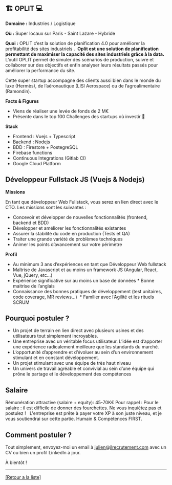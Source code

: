 ## 🏗 OPLIT 💻

**Domaine :** Industries / Logistique

**Où :** Super locaux sur Paris - Saint Lazare - Hybride

**Quoi :** OPLIT c’est la solution de planification 4.0 pour améliorer la profitabilité des sites industriels .  **Oplit est une solution de planification permettant de maximiser la capacité des sites industriels grâce à la data.** L’outil OPLIT permet de simuler des scénarios de production, suivre et collaborer sur des objectifs et enfin analyser leurs résultats passés pour améliorer la performance du site. 

Cette super startup accompagne des clients aussi bien dans le monde du luxe (Hermès), de l’aéronautique (LISI Aerospace) ou de l’agroalimentaire (Ramondin).   

**Facts & Figures**

* Viens de réaliser une levée de fonds de 2 M€
* Présente dans le top 100 Challenges des startups où investir 🚀 

**Stack**

* Frontend : Vuejs + Typescript 
* Backend : Nodejs 
* BDD : Firestore + PostegreSQL
* Firebase functions 
* Continuous Integrations (Gitlab CI)  
* Google Cloud Platform 


## Développeur Fullstack JS (Vuejs & Nodejs) 

**Missions** 

En tant que développeur Web Fullstack, vous serez en lien direct avec le CTO. Les missions sont les suivantes :  
* Concevoir et développer de nouvelles fonctionnalités (frontend, backend et BDD)
* Développer et améliorer les fonctionnalités existantes
* Assurer la stabilité du code en production (Tests et QA) 
* Traiter une grande variété de problèmes techniques
* Animer les points d’avancement sur votre périmètre 

**Profil**

* Au minimum 3 ans d’expériences en tant que Développeur Web fullstack
* Maîtrise de Javascript et au moins un framework JS (Angular, React, Vue, jQuery, etc…)  
* Expérience significative sur au moins un base de données * Bonne maitrise de l’anglais
* Connaissance des bonnes pratiques de développement (test unitaires, code coverage, MR reviews…)  * Familier avec  l’Agilité  et les rituels SCRUM


## Pourquoi postuler ?  

* Un projet de terrain en lien direct avec plusieurs usines et des utilisateurs tout simplement incroyables.
* Une entreprise avec un véritable focus utilisateur. L’idée est d’apporter une expérience radicalement meilleure que les standards du marché.
* L’opportunité d’apprendre et d’évoluer au sein d’un environnement stimulant et en constant développement.
* Un projet stimulant avec une équipe de très haut niveau
* Un univers de travail agréable et convivial au sein d’une équipe qui prône le partage et le développement des compétences

## Salaire 

Rémunération attractive (salaire + equity): 45-70K€
Pour rappel : Pour le salaire : il est difficile de donner des fourchettes. Ne vous inquiétez pas et postulez !   L'entreprise est prête à payer votre XP à son juste niveau, et je vous soutiendrai sur cette partie. Humain & Compétences FIRST.  

## Comment postuler ? 

Tout simplement, envoyez-moi un email à julien@jlrecrutement.com avec un CV ou bien un profil LinkedIn à jour.  

À bientôt !

----
<a href="https://github.com/jlondiche/job-board-php/blob/master/README.md">[Retour a la liste]</a>


